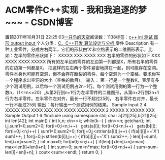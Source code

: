
# ACM零件C++实现 - 我和我追逐的梦~~~ - CSDN博客


置顶2011年10月31日 22:25:03[一只鸟的天空](https://me.csdn.net/heyongluoyao8)阅读数：1138标签：[c++																](https://so.csdn.net/so/search/s.do?q=c++&t=blog)[ini																](https://so.csdn.net/so/search/s.do?q=ini&t=blog)[测试																](https://so.csdn.net/so/search/s.do?q=测试&t=blog)[图形																](https://so.csdn.net/so/search/s.do?q=图形&t=blog)[output																](https://so.csdn.net/so/search/s.do?q=output&t=blog)[input																](https://so.csdn.net/so/search/s.do?q=input&t=blog)[
							](https://so.csdn.net/so/search/s.do?q=output&t=blog)[
																					](https://so.csdn.net/so/search/s.do?q=图形&t=blog)个人分类：[C、C++开发																](https://blog.csdn.net/heyongluoyao8/article/category/908444)[算法设计与分析																](https://blog.csdn.net/heyongluoyao8/article/category/961150)[
							](https://blog.csdn.net/heyongluoyao8/article/category/908444)
[
				](https://so.csdn.net/so/search/s.do?q=图形&t=blog)
[
			](https://so.csdn.net/so/search/s.do?q=图形&t=blog)
[
		](https://so.csdn.net/so/search/s.do?q=测试&t=blog)
[
	](https://so.csdn.net/so/search/s.do?q=ini&t=blog)
[
	](https://so.csdn.net/so/search/s.do?q=c++&t=blog)
零件
Description
有一种工业零件，分成左右两半，它们的形状由’X’和空格表示的二维图形表示，比如：左半的零件形状如下：
XXXXX
XXX
XXXX
XXX
右半的零件的形状如下
XXX
XXXX
XXXX
XXXXX
所有的左半边的零件的左边第一列都是X，所有右半的零件的右边第一列都是X。
把这样的左右两个零件紧密地拼在一起，则可能存在空洞。零件本身也可能有空洞，但不会存在断裂的零件，每个空洞为一个空格，要求你写一个程序求出空洞的大小（空格的数目）。
输入：
第一行是一个整数K，表示有多少个测试用例，以后每一个测试用例占2n+1行。每个测试用例的第一行为一个整数n，（1<=n<=20）,从第2行到n+1行为左半零件的二维图形，从第n+2行到2n+1行为右半零件。左半零件左对齐，最长一行不超过25列，
右半零件右对齐，最长一行不超过25列
输出：每行输出一个测试用例的结果。
Sample Input
2
4
XXXXX
XXX
XXXX
XXX
XXX
XXXX
XXXX
XXXXX
2
XXXXX
X
XXXXX
XXX
Sample Output
1
6
\#include<iostream>
using namespace std;
char a[21][25],b[21][25];
int len[42];
int main()
{
int k,n;
cin>>k;
while(k--)
{
cin>>n;
getchar();
int i,j,sum1=0,sum2=0;
for(i=0;i<n;i++)   gets(a[i]);
for(i=0;i<n;i++)   gets(b[i]);
for(i=0;i<n;i++)
{
sum1=0;sum2=0;
for(j=0;j<strlen(a[i]);j++)
{
if(a[i][j]=='X')
sum1++;
}
for(j=0;j<strlen(b[i]);j++)
{
if(b[i][j]=='X')
sum2++;
}
len[i]=sum1;
len[i+n]=sum2;
}
int max=0;
for(i=0;i<n;i++)
{
if(len[i]+len[i+n]>max)
max=len[i]+len[i+n];
}
int sum=0;
sum=n*max;
for(i=0;i<n;i++)
{
sum=sum-len[i]-len[i+n];
}
cout<<sum<<endl;
}
return 0;
}


[
](https://so.csdn.net/so/search/s.do?q=c++&t=blog)
